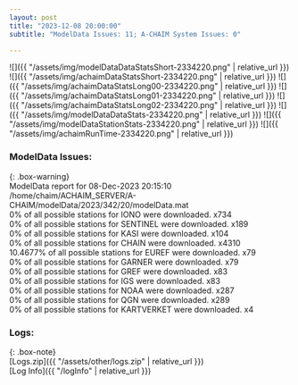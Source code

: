 ```yaml
---
layout: post
title: "2023-12-08 20:00:00"
subtitle: "ModelData Issues: 11; A-CHAIM System Issues: 0"

---
```


![]({{ "/assets/img/modelDataDataStatsShort-2334220.png" | relative_url }})
![]({{ "/assets/img/achaimDataStatsShort-2334220.png" | relative_url }})
![]({{ "/assets/img/achaimDataStatsLong00-2334220.png" | relative_url }})
![]({{ "/assets/img/achaimDataStatsLong01-2334220.png" | relative_url }})
![]({{ "/assets/img/achaimDataStatsLong02-2334220.png" | relative_url }})
![]({{ "/assets/img/modelDataDataStats-2334220.png" | relative_url }})
![]({{ "/assets/img/modelDataStationStats-2334220.png" | relative_url }})
![]({{ "/assets/img/achaimRunTime-2334220.png" | relative_url }})


### ModelData Issues:  
  
{: .box-warning}  
 ModelData report for 08-Dec-2023 20:15:10   
 /home/chaim/ACHAIM_SERVER/A-CHAIM/modelData/2023/342/20/modelData.mat   
 0% of all possible stations for IONO were downloaded. x734   
 0% of all possible stations for SENTINEL were downloaded. x189   
 0% of all possible stations for KASI were downloaded. x104   
 0% of all possible stations for CHAIN were downloaded. x4310   
 10.4677% of all possible stations for EUREF were downloaded. x79   
 0% of all possible stations for GARNER were downloaded. x79   
 0% of all possible stations for GREF were downloaded. x83   
 0% of all possible stations for IGS were downloaded. x83   
 0% of all possible stations for NOAA were downloaded. x287   
 0% of all possible stations for QGN were downloaded. x289   
 0% of all possible stations for KARTVERKET were downloaded. x4   
  


### Logs:  
  
{: .box-note}  
[Logs.zip]({{ "/assets/other/logs.zip" | relative_url }})  
[Log Info]({{ "/logInfo" | relative_url }})  
